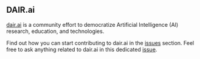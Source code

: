 ## DAIR.ai

[dair.ai](http://www.dair.ai) is a community effort to democratize Artificial Intelligence (AI) research, education, and technologies.

Find out how you can start contributing to dair.ai in the [issues](https://github.com/dair-ai/dair-ai.github.io/issues) section. Feel free to ask anything related to dair.ai in this dedicated [issue](https://github.com/dair-ai/dair-ai.github.io/issues/29).

